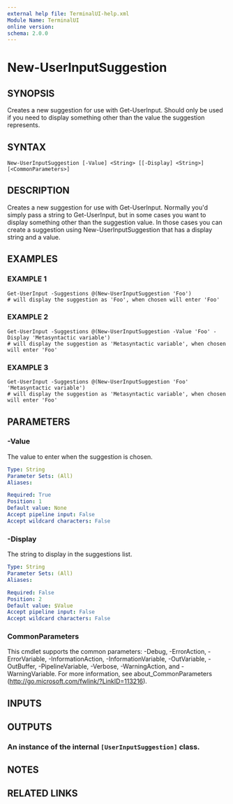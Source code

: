 ```yaml
---
external help file: TerminalUI-help.xml
Module Name: TerminalUI
online version:
schema: 2.0.0
---
```


# New-UserInputSuggestion

## SYNOPSIS
Creates a new suggestion for use with Get-UserInput.
Should only be used if you need to display something other than the value the suggestion represents.

## SYNTAX

```
New-UserInputSuggestion [-Value] <String> [[-Display] <String>] [<CommonParameters>]
```

## DESCRIPTION
Creates a new suggestion for use with Get-UserInput.
Normally you'd simply pass a string to Get-UserInput, but in some cases you want to display something other than the suggestion value.
In those cases you can create a suggestion using New-UserInputSuggestion that has a display string and a value.

## EXAMPLES

### EXAMPLE 1
```
Get-UserInput -Suggestions @(New-UserInputSuggestion 'Foo')
# will display the suggestion as 'Foo', when chosen will enter 'Foo'
```

### EXAMPLE 2
```
Get-UserInput -Suggestions @(New-UserInputSuggestion -Value 'Foo' -Display 'Metasyntactic variable')
# will display the suggestion as 'Metasyntactic variable', when chosen will enter 'Foo'
```

### EXAMPLE 3
```
Get-UserInput -Suggestions @(New-UserInputSuggestion 'Foo' 'Metasyntactic variable')
# will display the suggestion as 'Metasyntactic variable', when chosen will enter 'Foo'
```

## PARAMETERS

### -Value
The value to enter when the suggestion is chosen.

```yaml
Type: String
Parameter Sets: (All)
Aliases:

Required: True
Position: 1
Default value: None
Accept pipeline input: False
Accept wildcard characters: False
```

### -Display
The string to display in the suggestions list.

```yaml
Type: String
Parameter Sets: (All)
Aliases:

Required: False
Position: 2
Default value: $Value
Accept pipeline input: False
Accept wildcard characters: False
```

### CommonParameters
This cmdlet supports the common parameters: -Debug, -ErrorAction, -ErrorVariable, -InformationAction, -InformationVariable, -OutVariable, -OutBuffer, -PipelineVariable, -Verbose, -WarningAction, and -WarningVariable.
For more information, see about_CommonParameters (http://go.microsoft.com/fwlink/?LinkID=113216).

## INPUTS

## OUTPUTS

### An instance of the internal `[UserInputSuggestion]` class.
## NOTES

## RELATED LINKS
